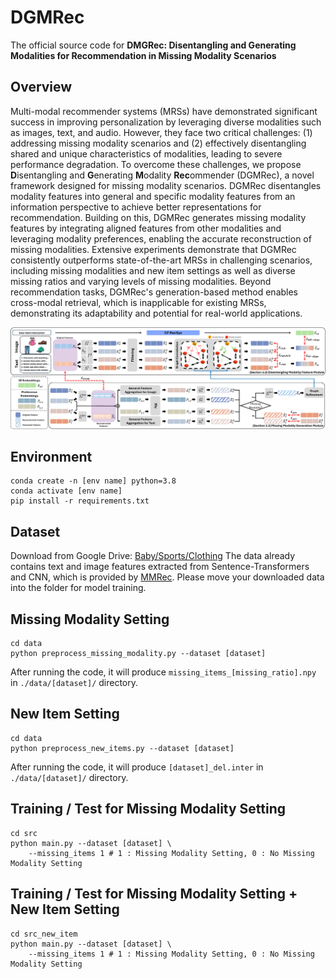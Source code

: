 # DGMRec
The official source code for **DMGRec: Disentangling and Generating Modalities for Recommendation in Missing Modality Scenarios**

## Overview
Multi-modal recommender systems (MRSs) have demonstrated significant success in improving personalization by leveraging diverse modalities such as images, text, and audio. However, they face two critical challenges: (1) addressing missing modality scenarios and (2) effectively disentangling shared and unique characteristics of modalities, leading to severe performance degradation. 
To overcome these challenges, we propose **D**isentangling and **G**enerating **M**odality **Rec**ommender (DGMRec), a novel framework designed for missing modality scenarios.
DGMRec disentangles modality features into general and specific modality features from an information perspective to achieve better representations for recommendation.
Building on this, DGMRec generates missing modality features by integrating aligned features from other modalities and leveraging modality preferences, enabling the accurate reconstruction of missing modalities.
Extensive experiments demonstrate that DGMRec consistently outperforms state-of-the-art MRSs in challenging scenarios, including missing modalities and new item settings as well as diverse missing ratios and varying levels of missing modalities.
Beyond recommendation tasks, DGMRec's generation-based method enables cross-modal retrieval, which is inapplicable for existing MRSs, demonstrating its adaptability and potential for real-world applications.

![architecture](./img/architecture.png)

## Environment
    conda create -n [env name] python=3.8
    conda activate [env name]
    pip install -r requirements.txt

## Dataset
Download from Google Drive: [Baby/Sports/Clothing](https://drive.google.com/drive/folders/13cBy1EA_saTUuXxVllKgtfci2A09jyaG?usp=sharing)
The data already contains text and image features extracted from Sentence-Transformers and CNN, which is provided by [MMRec](https://github.com/enoche/MMRec).
Please move your downloaded data into the folder for model training.

## Missing Modality Setting
    cd data
    python preprocess_missing_modality.py --dataset [dataset]

After running the code, it will produce `missing_items_[missing_ratio].npy` in `./data/[dataset]/` directory.

## New Item Setting
    cd data
    python preprocess_new_items.py --dataset [dataset]

After running the code, it will produce `[dataset]_del.inter` in `./data/[dataset]/` directory.

## Training / Test for Missing Modality Setting
    cd src
    python main.py --dataset [dataset] \
        --missing_items 1 # 1 : Missing Modality Setting, 0 : No Missing Modality Setting

## Training / Test for Missing Modality Setting + New Item Setting
    cd src_new_item
    python main.py --dataset [dataset] \
        --missing_items 1 # 1 : Missing Modality Setting, 0 : No Missing Modality Setting

